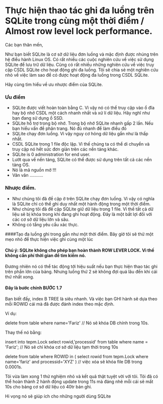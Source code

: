 # Thực hiện thao tác ghi đa luồng trên SQLite trong cùng một thời điểm / Almost row level lock performance.

Các bạn thân mến,

Như bạn biết SQLite là cơ sở dữ liệu đơn luồng và mặc định được nhúng trên hệ điều hành Linux OS. Có rất nhiều các cuộc nghiên cứu về việc sử dụng SQLite để lưu trữ dữ liệu. Cũng có rất nhiều những nghiên cứu về việc truy cập CSDL SQLite cho hoạt động ghi đa luồng. Tôi sẽ chia sẻ một nghiên cứu nhỏ về việc làm sao để có được hoạt động đa luồng trong CSDL SQLite.

Hãy cùng tìm hiểu về ưu nhược điểm của SQLite.

### Ưu điểm

* SQLite được viết hoàn toàn bằng C. Vì vậy nó có thể truy cập vào ổ đĩa hay bộ nhớ CSDL một cách nhanh nhất và xử lí dữ liệu. Hãy nghĩ như bạn đang sử dụng ổ SSD.
* SQLite hỗ trợ trong bộ nhớ. Trong bộ nhớ SQLite nhanh gấp 2 lần. Nếu bạn hiểu vấn đề phân trang. Nó đủ nhanh để làm điều đó
* SQLite chạy đơn luồng. Vì vậy nguy cơ hỏng dữ liệu gần như là thấp nhất.
* CSDL SQLite trong 1 file độc lập. Vì thế chúng ta có thể di chuyển và truy cập nó hết sức đơn giản trên các nền tảng khác.
* SQLite is 0 administration for end user. 
* Lướt qua về nền tảng, SQLite có thể được sử dụng trên tất cả các nền tảng OS.
* Nó là mã nguồn mở !!!
* Vân vân ………..

### Nhược điểm.
* Như chúng tôi đã đề cập ở trên SQLite chạy đơn luồng. Vì vậy có nghĩa là SQLite chỉ có thể ghi duy nhất một hành động trong một thời điểm.
* Như chúng tôi đã đề cập SQLite giữ dữ liệu trong 1 file. Vì thế tất cả dữ liệu sẽ bị khóa trong khi đang ghi hoạt động. Đây là một bất lợi đối với các cơ sở dữ liệu lớn và sâu.
* Không có tầng yêu cầu xác thực.

####Tạo đa luồng ghi trong gần như một thời điểm.
Bây giờ tôi sẽ thử một mẹo nhỏ để thực hiện việc ghi cùng một lúc
#### Chú ý: SQLite không cho phép bạn hoàn thành ROW LEVER LOCK. Vì thế không cần phí thời gian để tìm kiếm nó.



Đương nhiên nó có thể tác động tới hiệu suất nếu bạn thực hiện thao tác ghi trên phần lớn của bảng. Nhưng luồng thứ 2 sẽ không đợi quá lâu đến khi cái thứ nhất xong.



#### Đây là bước chính BƯỚC 1.7

Ban biết đấy, index B TREE là siêu nhanh. Và việc bạn GHI hành sẽ dựa theo mỗi ROWID cái mà đã được đánh index theo mặc định.

Ví dụ:

delete from table where name='Fariz' // Nó sẽ khóa DB chính trong 10s.

Thay thế nó bằng:

insert into tepm.Lock select rowid,'processid' from table where name = 'Fariz'; // Nó sẽ chỉ khóa cơ sở dữ liệu tạm thời trong 10s

delete from table where ROWID in ( select rowid from tepm.Lock where name='fariz' and processid='XYZ' ) // việc xóa sẽ khóa file DB trong 0.0001s.

Tôi vừa làm xong 1 thử nghiệm nhỏ và kết quả thật tuyệt vời với tôi. Tôi đã có thể hoàn thành 2 hành động update trong 11s mà đáng nhẽ mỗi cái sẽ mất 10s cho bảng cơ sở dữ liệu có 40tr bản ghi.

Hi vọng nó sẽ giúp ích cho những người dùng SQLite
